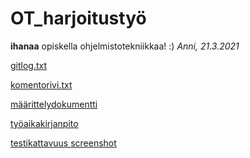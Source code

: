 # OT_harjoitustyö
**ihanaa** opiskella ohjelmistotekniikkaa! :)
*Anni, 21.3.2021*

[gitlog.txt](https://github.com/anniliisal/ot-harjoitustyo/blob/master/laskarit/viikko1/gitlog.txt)


[komentorivi.txt](https://github.com/anniliisal/ot-harjoitustyo/blob/master/laskarit/viikko1/komentorivi.txt)

[määrittelydokumentti](https://github.com/anniliisal/ot-harjoitustyo/blob/master/dokumentaatio/vaativuusmäärittely)

[työaikakirjanpito](https://github.com/anniliisal/ot-harjoitustyo/blob/master/dokumentaatio/tuntikirjanpito)

[testikattavuus screenshot](https://github.com/anniliisal/ot-harjoitustyo/blob/master/laskarit/viikko2/testikattavuus_screenshot.png)






